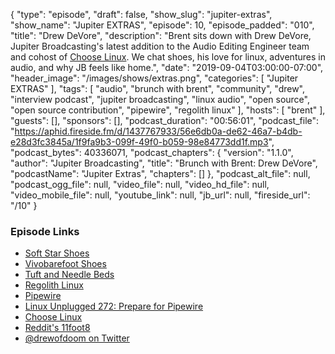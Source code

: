 {
  "type": "episode",
  "draft": false,
  "show_slug": "jupiter-extras",
  "show_name": "Jupiter EXTRAS",
  "episode": 10,
  "episode_padded": "010",
  "title": "Drew DeVore",
  "description": "Brent sits down with Drew DeVore, Jupiter Broadcasting's latest addition to the Audio Editing Engineer team and cohost of [Choose Linux](https://chooselinux.show/). We chat shoes, his love for linux, adventures in audio, and why JB feels like home.",
  "date": "2019-09-04T03:00:00-07:00",
  "header_image": "/images/shows/extras.png",
  "categories": [
    "Jupiter EXTRAS"
  ],
  "tags": [
    "audio",
    "brunch with brent",
    "community",
    "drew",
    "interview podcast",
    "jupiter broadcasting",
    "linux audio",
    "open source",
    "open source contribution",
    "pipewire",
    "regolith linux"
  ],
  "hosts": [
    "brent"
  ],
  "guests": [],
  "sponsors": [],
  "podcast_duration": "00:56:01",
  "podcast_file": "https://aphid.fireside.fm/d/1437767933/56e6db0a-de62-46a7-b4db-e28d3fc3845a/1f9fa9b3-099f-49f0-b059-98e84773dd1f.mp3",
  "podcast_bytes": 40336071,
  "podcast_chapters": {
    "version": "1.1.0",
    "author": "Jupiter Broadcasting",
    "title": "Brunch with Brent: Drew DeVore",
    "podcastName": "Jupiter Extras",
    "chapters": []
  },
  "podcast_alt_file": null,
  "podcast_ogg_file": null,
  "video_file": null,
  "video_hd_file": null,
  "video_mobile_file": null,
  "youtube_link": null,
  "jb_url": null,
  "fireside_url": "/10"
}


### Episode Links

  * [Soft Star Shoes](https://www.softstarshoes.com/ "Soft Star Shoes")
  * [Vivobarefoot Shoes](https://www.vivobarefoot.com/ "Vivobarefoot Shoes")
  * [Tuft and Needle Beds](https://www.tuftandneedle.com/ "Tuft and Needle Beds")
  * [Regolith Linux](https://regolith-linux.org/ "Regolith Linux")
  * [Pipewire](https://pipewire.org/ "Pipewire")
  * [Linux Unplugged 272: Prepare for Pipewire](https://linuxunplugged.com/272 "Linux Unplugged 272: Prepare for Pipewire")
  * [Choose Linux](https://chooselinux.show/ "Choose Linux")
  * [Reddit's 11foot8](https://www.reddit.com/r/11foot8/ "Reddit's 11foot8")
  * [@drewofdoom on Twitter](https://twitter.com/drewofdoom/ "@drewofdoom on Twitter")


